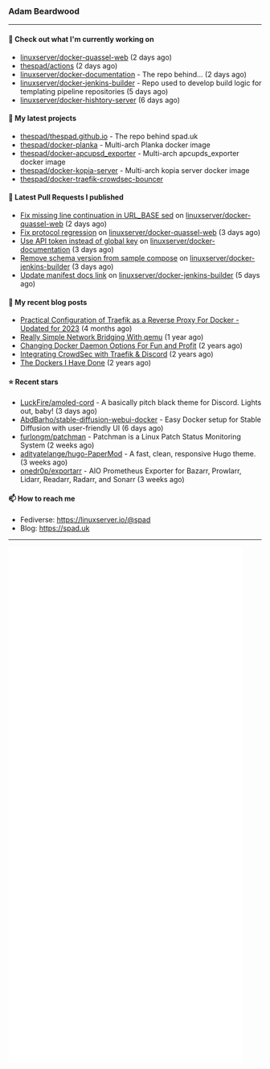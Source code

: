 ### Adam Beardwood
---
#### 👷 Check out what I'm currently working on

- [linuxserver/docker-quassel-web](https://github.com/linuxserver/docker-quassel-web) (2 days ago)
- [thespad/actions](https://github.com/thespad/actions) (2 days ago)
- [linuxserver/docker-documentation](https://github.com/linuxserver/docker-documentation) - The repo behind... (2 days ago)
- [linuxserver/docker-jenkins-builder](https://github.com/linuxserver/docker-jenkins-builder) - Repo used to develop build logic for templating pipeline repositories (5 days ago)
- [linuxserver/docker-hishtory-server](https://github.com/linuxserver/docker-hishtory-server) (6 days ago)

#### 🌱 My latest projects

- [thespad/thespad.github.io](https://github.com/thespad/thespad.github.io) - The repo behind spad.uk
- [thespad/docker-planka](https://github.com/thespad/docker-planka) - Multi-arch Planka docker image
- [thespad/docker-apcupsd_exporter](https://github.com/thespad/docker-apcupsd_exporter) - Multi-arch apcupds_exporter docker image
- [thespad/docker-kopia-server](https://github.com/thespad/docker-kopia-server) - Multi-arch kopia server docker image 
- [thespad/docker-traefik-crowdsec-bouncer](https://github.com/thespad/docker-traefik-crowdsec-bouncer)

#### 🔨 Latest Pull Requests I published

- [Fix missing line continuation in URL_BASE sed](https://github.com/linuxserver/docker-quassel-web/pull/17) on [linuxserver/docker-quassel-web](https://github.com/linuxserver/docker-quassel-web) (2 days ago)
- [Fix protocol regression](https://github.com/linuxserver/docker-quassel-web/pull/15) on [linuxserver/docker-quassel-web](https://github.com/linuxserver/docker-quassel-web) (3 days ago)
- [Use API token instead of global key](https://github.com/linuxserver/docker-documentation/pull/163) on [linuxserver/docker-documentation](https://github.com/linuxserver/docker-documentation) (3 days ago)
- [Remove schema version from sample compose](https://github.com/linuxserver/docker-jenkins-builder/pull/224) on [linuxserver/docker-jenkins-builder](https://github.com/linuxserver/docker-jenkins-builder) (3 days ago)
- [Update manifest docs link](https://github.com/linuxserver/docker-jenkins-builder/pull/223) on [linuxserver/docker-jenkins-builder](https://github.com/linuxserver/docker-jenkins-builder) (5 days ago)

#### 📜 My recent blog posts

- [Practical Configuration of Traefik as a Reverse Proxy For Docker - Updated for 2023](https://www.spad.uk/posts/practical-configuration-of-traefik-as-a-reverse-proxy-for-docker-updated-for-2023/) (4 months ago)
- [Really Simple Network Bridging With qemu](https://www.spad.uk/posts/really-simple-network-bridging-with-qemu/) (1 year ago)
- [Changing Docker Daemon Options For Fun and Profit](https://www.spad.uk/posts/changing-docker-daemon-options-for-fun-and-profit/) (2 years ago)
- [Integrating CrowdSec with Traefik &amp; Discord](https://www.spad.uk/posts/integrating-crowdsec-with-traefik-discord/) (2 years ago)
- [The Dockers I Have Done](https://www.spad.uk/posts/the-dockers-i-have-done/) (2 years ago)

#### ⭐ Recent stars

- [LuckFire/amoled-cord](https://github.com/LuckFire/amoled-cord) - A basically pitch black theme for Discord. Lights out, baby! (3 days ago)
- [AbdBarho/stable-diffusion-webui-docker](https://github.com/AbdBarho/stable-diffusion-webui-docker) - Easy Docker setup for Stable Diffusion with user-friendly UI (6 days ago)
- [furlongm/patchman](https://github.com/furlongm/patchman) - Patchman is a Linux Patch Status Monitoring System (2 weeks ago)
- [adityatelange/hugo-PaperMod](https://github.com/adityatelange/hugo-PaperMod) -  A fast, clean, responsive Hugo theme. (3 weeks ago)
- [onedr0p/exportarr](https://github.com/onedr0p/exportarr) - AIO Prometheus Exporter for Bazarr, Prowlarr, Lidarr, Readarr, Radarr, and Sonarr (3 weeks ago)

#### 📫 How to reach me
- Fediverse: https://linuxserver.io/@spad
- Blog: https://spad.uk
---
<img src="https://raw.githubusercontent.com/thespad/thespad/main/github-metrics.svg">
